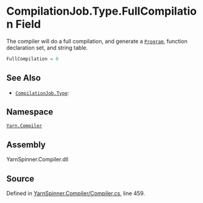 # CompilationJob.Type.FullCompilation Field
The compiler will do a full compilation, and
generate a [`Program`](/api/csharp/yarn/program.md), function declaration set,
and string table.

```csharp
FullCompilation = 0
```



## See Also
* [`CompilationJob.Type`](/api/csharp/yarn.compiler/compilationjob.type.md): 
## Namespace
[`Yarn.Compiler`](/api/csharp/yarn.compiler/README.md)

## Assembly
YarnSpinner.Compiler.dll

## Source
Defined in [YarnSpinner.Compiler/Compiler.cs](https://github.com/YarnSpinnerTool/YarnSpinner//blob/develop/YarnSpinner.Compiler/Compiler.cs#L459), line 459.
